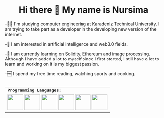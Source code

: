 <h1 align="center">
  Hi there 👋 My name is Nursima
</h1> 
-👩‍💻 I'm studying computer engineering at Karadeniz Technical University. I am trying to take part as a developer in the developing new version of the internet.

-🤖 I am interested in artificial intelligence and web3.0 fields. 

-🚀 I am currently learning on Solidity, Ethereum and image processing. Although I have added a lot to myself since I first started, I    still   have a lot to learn and working on it is my biggest passion. 

-🆓 I spend my free time reading, watching sports and cooking.
<br>
<br>

<div align=center>
<table>
    <tr>
        <td colspan="8">
        <strong><samp>Programming Languages:</samp></strong>
        </td>
    </tr>
        <tr>
        <td colspan="8">
        <img src="https://img.icons8.com/?size=512&id=13441&format=png" width=50></a>
        <img src="https://img.icons8.com/color/480/000000/swiftui.png" width=50></a>
        <img src="https://img.icons8.com/color/480/000000/xcode.png" width=50></a>
        <img src="https://img.icons8.com/color/480/000000/git.png" width=50></a>
        <img src="https://img.icons8.com/color/480/000000/firebase.png" width=50></a>
        <img src="https://img.icons8.com/color/480/000000/figma.png" width=50></a>
        </td>
    </tr>
</table>




<!--
**nursimatasdemir/NursimaTasdemir** is a ✨ _special_ ✨ repository because its `README.md` (this file) appears on your GitHub profile.

Here are some ideas to get you started:

- 🔭 I’m currently working on ...
- 🌱 I’m currently learning ...
- 👯 I’m looking to collaborate on ...
- 🤔 I’m looking for help with ...
- 💬 Ask me about ...
- 📫 How to reach me: ...
- 😄 Pronouns: ...
- ⚡ Fun fact: ...
-->
